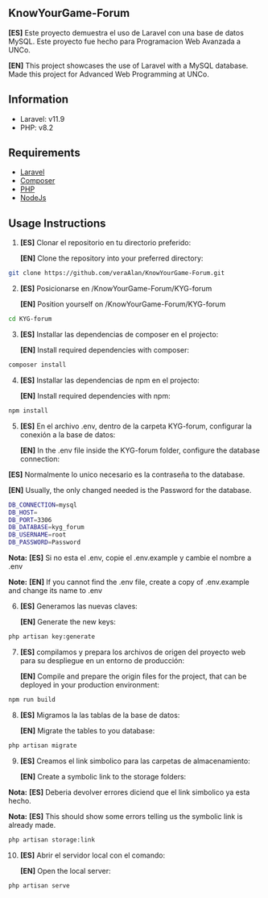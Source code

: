 ##  KnowYourGame-Forum

**[ES]** Este proyecto demuestra el uso de Laravel con una base de datos MySQL. Este proyecto fue hecho para Programacion Web Avanzada a UNCo. 

**[EN]** This project showcases the use of Laravel with a MySQL database. Made this project for Advanced Web Programming at UNCo.

## Information

- Laravel: v11.9
- PHP: v8.2

## Requirements

- [Laravel](https://laravel.com/)
- [Composer](https://getcomposer.org/)
- [PHP](https://www.php.net/)
- [NodeJs](https://nodejs.org/en)

## Usage Instructions

1. **[ES]** Clonar el repositorio en tu directorio preferido:
   
   **[EN]** Clone the repository into your preferred directory:

```bash
git clone https://github.com/veraAlan/KnowYourGame-Forum.git
```

2. **[ES]** Posicionarse en /KnowYourGame-Forum/KYG-forum
   
   **[EN]** Position yourself on /KnowYourGame-Forum/KYG-forum

```bash
cd KYG-forum
```

3. **[ES]** Installar las dependencias de composer en el projecto:
   
   **[EN]** Install required dependencies with composer:

```bash
composer install
```

4. **[ES]** Installar las dependencias de npm en el projecto:
   
   **[EN]** Install required dependencies with npm:

```bash
npm install
```

5. **[ES]** En el archivo .env, dentro de la carpeta KYG-forum, configurar la conexión a la base de datos:
   
   **[EN]** In the .env file inside the KYG-forum folder, configure the database connection:

**[ES]** Normalmente lo unico necesario es la contraseña to the database.

**[EN]** Usually, the only changed needed is the Password for the database.

```bash
DB_CONNECTION=mysql
DB_HOST=
DB_PORT=3306
DB_DATABASE=kyg_forum
DB_USERNAME=root
DB_PASSWORD=Password
```

**Nota:** **[ES]** Si no esta el .env, copie el .env.example y cambie el nombre a .env

**Note:** **[EN]** If you cannot find the .env file, create a copy of .env.example and change its name to .env


6. **[ES]** Generamos las nuevas claves:
   
   **[EN]** Generate the new keys:

```bash
php artisan key:generate
```

7. **[ES]** compilamos y prepara los archivos de origen del proyecto web para su despliegue en un entorno de producción:
   
   **[EN]** Compile and prepare the origin files for the project, that can be deployed in your production environment:

```bash
npm run build
```

8. **[ES]** Migramos la las tablas de la base de datos:
   
   **[EN]** Migrate the tables to you database:

```bash
php artisan migrate
```

9. **[ES]** Creamos el link simbolico para las carpetas de almacenamiento:
   
   **[EN]** Create a symbolic link to the storage folders:

**Nota:** **[ES]** Deberia devolver errores diciend que el link simbolico ya esta hecho.

**Nota:** **[ES]** This should show some errors telling us the symbolic link is already made.

```bash
php artisan storage:link
```

10. **[ES]** Abrir el servidor local con el comando:
   
    **[EN]** Open the local server:

```bash
php artisan serve
```
